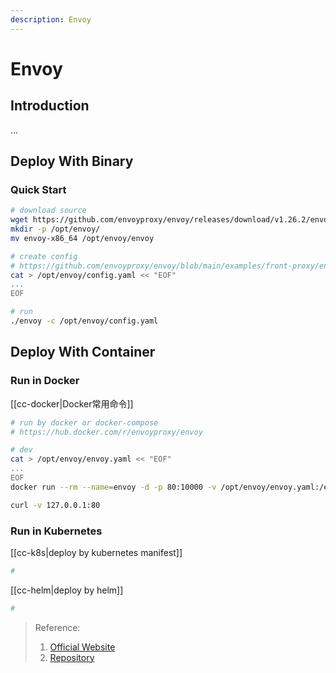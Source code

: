 ```yaml
---
description: Envoy
---
```


# Envoy

## Introduction
...


## Deploy With Binary
### Quick Start
```bash
# download source
wget https://github.com/envoyproxy/envoy/releases/download/v1.26.2/envoy-x86_64
mkdir -p /opt/envoy/
mv envoy-x86_64 /opt/envoy/envoy

# create config
# https://github.com/envoyproxy/envoy/blob/main/examples/front-proxy/envoy.yaml
cat > /opt/envoy/config.yaml << "EOF"
...
EOF

# run
./envoy -c /opt/envoy/config.yaml
```

## Deploy With Container
### Run in Docker
[[cc-docker|Docker常用命令]]
```bash
# run by docker or docker-compose
# https://hub.docker.com/r/envoyproxy/envoy

# dev
cat > /opt/envoy/envoy.yaml << "EOF"
...
EOF
docker run --rm --name=envoy -d -p 80:10000 -v /opt/envoy/envoy.yaml:/etc/envoy/envoy.yaml envoyproxy/envoy:latest

curl -v 127.0.0.1:80
```

### Run in Kubernetes
[[cc-k8s|deploy by kubernetes manifest]]
```bash
# 
```

[[cc-helm|deploy by helm]]
```bash
#  
```



> Reference:
> 1. [Official Website](https://cloudnative.to/envoy/start/start.html)
> 2. [Repository](https://github.com/envoyproxy/envoy)
